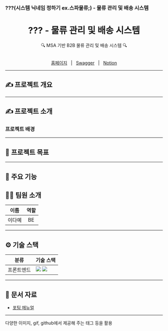 ### ???(시스템 닉네임 정하기 ex.스파물류;) - 물류 관리 및 배송 시스템

<div align="center">
  <h1>??? - 물류 관리 및 배송 시스템</h1>
  <p>🔍 MSA 기반 B2B 물류 관리 및 배송 시스템 🔍</p>
</div>


<br/>

<div align="center">
  <a href="">홈페이지</a>
  &nbsp; | &nbsp;
  <a href="">Swagger</a>
   &nbsp; | &nbsp;
  <a href="https://www.notion.so/teamsparta/2402dc3ef5148024a920c918967274c7?source=copy_link">Notion</a>
</div>

---

## ✍️ 프로젝트 개요


---

## ✍️ 프로젝트 소개

### 프로젝트 배경

---

## 🚀 프로젝트 목표

---

## 📌 주요 기능


## 🧑‍💻 팀원 소개

| **이름**    | **역할**        | 
|:-----------:|:---------------:|
| 이다예      | BE           | 

---


## ⚙️ 기술 스택

<table>
  <thead>
    <tr>
      <th>분류</th>
      <th>기술 스택</th>
    </tr>
  </thead>
  <tbody>
    <tr>
      <td>프론트엔드</td>
      <td>
        <img src="https://img.shields.io/badge/React-61DAFB?style=flat&logo=react&logoColor=white"/>
        <img src="https://img.shields.io/badge/TypeScript-3178C6?style=flat&logo=typescript&logoColor=white"/>
      </td>
    </tr>
  </tbody>
</table>


---

## 📂 문서 자료

- [포팅 메뉴얼](https://github.com/SSAFY-Sembot/Sembot/blob/develop/exec/%ED%8F%AC%ED%8C%85%EB%A7%A4%EB%89%B4%EC%96%BC.md)

---



다양한 이미지, gif, github에서 제공해 주는 태그 등을 활용
